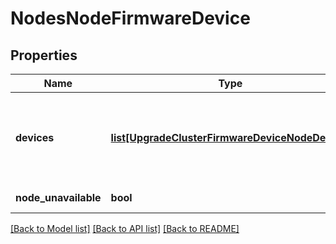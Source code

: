 # NodesNodeFirmwareDevice

## Properties
Name | Type | Description | Notes
------------ | ------------- | ------------- | -------------
**devices** | [**list[UpgradeClusterFirmwareDeviceNodeDevice]**](UpgradeClusterFirmwareDeviceNodeDevice.md) | List of the firmware status for hardware components on the node. | [optional] 
**node_unavailable** | **bool** | Node is unavailable. | [optional] 

[[Back to Model list]](../README.md#documentation-for-models) [[Back to API list]](../README.md#documentation-for-api-endpoints) [[Back to README]](../README.md)


